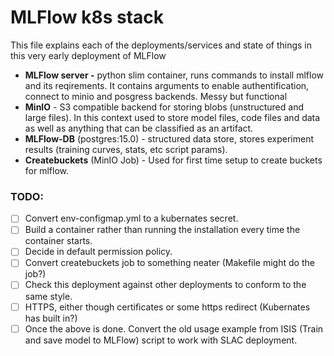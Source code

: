 # MLFlow k8s stack

This file explains each of the deployments/services and state of things in this very early deployment of MLFlow

- **MLFlow server -** python slim container, runs commands to install mlflow and its reqirements. It contains arguments to enable authentification, connect to minio and posgress backends. Messy but functional
- **MinIO** - S3 compatible backend for storing blobs (unstructured and large files). In this context used to store model files, code files and data as well as anything that can be classified as an artifact.
- **MLFlow-DB** (postgres:15.0) - structured data store, stores experiment results (training curves, stats, etc script params).
- **Createbuckets** (MinIO Job) - Used for first time setup to create buckets for mlflow.

### TODO:

* [ ] Convert env-configmap.yml to a kubernates secret.
* [ ] Build a container rather than running the installation every time the container starts.
* [ ] Decide in default permission policy.
* [ ] Convert createbuckets job to something neater (Makefile might do the job?)
* [ ] Check this deployment against other deployments to conform to the same style.
* [ ] HTTPS, either though certificates or some https redirect (Kubernates has built in?)
* [ ] Once the above is done. Convert the old usage example from ISIS (Train and save model to MLFlow) script to work with SLAC deployment.
